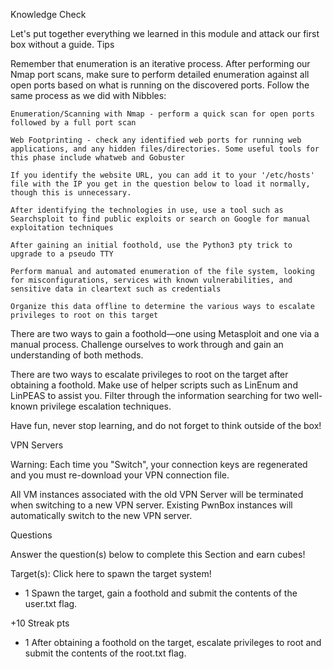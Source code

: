 Knowledge Check

Let's put together everything we learned in this module and attack our first box without a guide.
Tips

Remember that enumeration is an iterative process. After performing our Nmap port scans, make sure to perform detailed enumeration against all open ports based on what is running on the discovered ports. Follow the same process as we did with Nibbles:

    Enumeration/Scanning with Nmap - perform a quick scan for open ports followed by a full port scan

    Web Footprinting - check any identified web ports for running web applications, and any hidden files/directories. Some useful tools for this phase include whatweb and Gobuster

    If you identify the website URL, you can add it to your '/etc/hosts' file with the IP you get in the question below to load it normally, though this is unnecessary.

    After identifying the technologies in use, use a tool such as Searchsploit to find public exploits or search on Google for manual exploitation techniques

    After gaining an initial foothold, use the Python3 pty trick to upgrade to a pseudo TTY

    Perform manual and automated enumeration of the file system, looking for misconfigurations, services with known vulnerabilities, and sensitive data in cleartext such as credentials

    Organize this data offline to determine the various ways to escalate privileges to root on this target

There are two ways to gain a foothold—one using Metasploit and one via a manual process. Challenge ourselves to work through and gain an understanding of both methods.

There are two ways to escalate privileges to root on the target after obtaining a foothold. Make use of helper scripts such as LinEnum and LinPEAS to assist you. Filter through the information searching for two well-known privilege escalation techniques.

Have fun, never stop learning, and do not forget to think outside of the box!

VPN Servers

Warning: Each time you "Switch", your connection keys are regenerated and you must re-download your VPN connection file.

All VM instances associated with the old VPN Server will be terminated when switching to a new VPN server.
Existing PwnBox instances will automatically switch to the new VPN server.


Questions

Answer the question(s) below to complete this Section and earn cubes!

Target(s): Click here to spawn the target system!

+ 1 Spawn the target, gain a foothold and submit the contents of the user.txt flag.

+10 Streak pts
+ 1 After obtaining a foothold on the target, escalate privileges to root and submit the contents of the root.txt flag.

